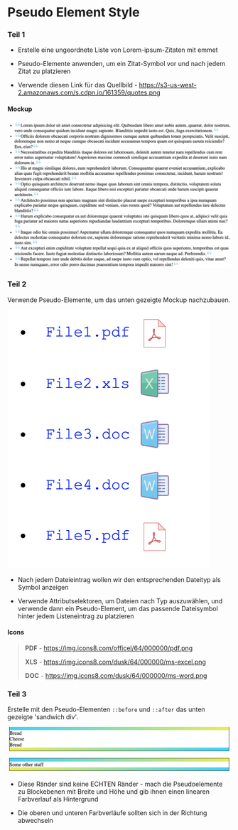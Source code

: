 # Pseudo Element Style

### Teil 1

- Erstelle eine ungeordnete Liste von Lorem-ipsum-Zitaten mit emmet

- Pseudo-Elemente anwenden, um ein Zitat-Symbol vor und nach jedem Zitat zu platzieren

- Verwende diesen Link für das Quellbild - https://s3-us-west-2.amazonaws.com/s.cdpn.io/161359/quotes.png

#### Mockup

![part-1](images/part-1.png)

### Teil 2

Verwende Pseudo-Elemente, um das unten gezeigte Mockup nachzubauen.

![part-2](images/part-2.png)

- Nach jedem Dateieintrag wollen wir den entsprechenden Dateityp als Symbol anzeigen

- Verwende Attributselektoren, um Dateien nach Typ auszuwählen, und verwende dann ein Pseudo-Element, um das passende Dateisymbol hinter jedem Listeneintrag zu platzieren

#### Icons

> **PDF** - https://img.icons8.com/officel/64/000000/pdf.png
>
> **XLS** - https://img.icons8.com/dusk/64/000000/ms-excel.png
>
> **DOC** - https://img.icons8.com/dusk/64/000000/ms-word.png

### Teil 3

Erstelle mit den Pseudo-Elementen `::before` und `::after` das unten gezeigte 'sandwich div'.

![part-3](images/part-3.png)

- Diese Ränder sind keine ECHTEN Ränder - mach die Pseudoelemente zu Blockebenen mit Breite und Höhe und gib ihnen einen linearen Farbverlauf als Hintergrund

- Die oberen und unteren Farbverläufe sollten sich in der Richtung abwechseln
